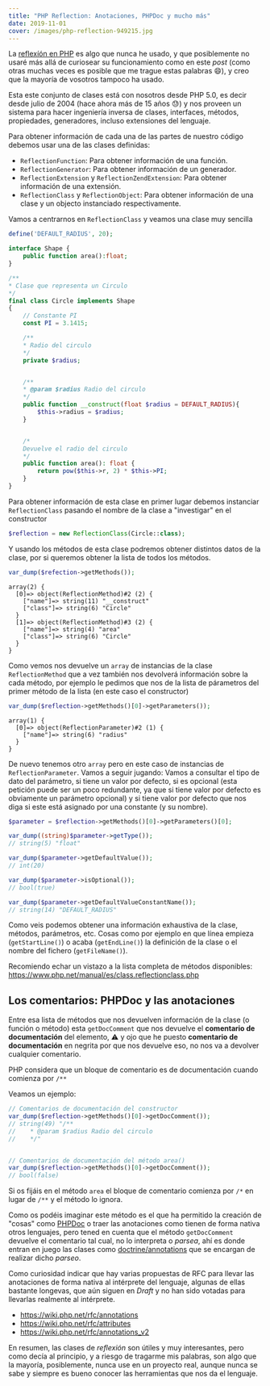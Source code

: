 ```yaml
---
title: "PHP Reflection: Anotaciones, PHPDoc y mucho más"
date: 2019-11-01
cover: /images/php-reflection-949215.jpg
---
```

La [reflexíón en PHP](https://www.php.net/manual/es/intro.reflection.php) es algo que nunca he usado, y que posiblemente no usaré más allá de curiosear su funcionamiento como en este _post_ (como otras muchas veces es posible que me trague estas palabras :smile:), y creo que la mayoría de vosotros tampoco ha usado.

Esta este conjunto de clases está con nosotros desde PHP 5.0, es decir desde julio de 2004 (hace ahora más de 15 años :sweat:) y nos proveen un sistema para hacer ingeniería inversa de clases, interfaces, métodos, propiedades, generadores, incluso extensiones del lenguaje.

Para obtener información de cada una de las partes de nuestro código debemos usar una de las clases definidas:

* `ReflectionFunction`: Para obtener información de una función.
* `ReflectionGenerator`: Para obtener información de un generador.
* `ReflectionExtension` y `ReflectionZendExtension`: Para obtener información de una extensión.
* `ReflectionClass` y `ReflectionObject`: Para obtener información de una clase y un objecto instanciado respectivamente.

Vamos a centrarnos en `ReflectionClass` y veamos una clase muy sencilla

```php
define('DEFAULT_RADIUS', 20);

interface Shape {
    public function area():float;
}

/**
* Clase que representa un Circulo
*/
final class Circle implements Shape
{
    // Constante PI
    const PI = 3.1415;

    /**
    * Radio del circulo
    */
    private $radius;


    /**
    * @param $radius Radio del circulo
    */
    public function __construct(float $radius = DEFAULT_RADIUS){
        $this->radius = $radius;
    }


    /*
    Devuelve el radio del circulo    
    */
    public function area(): float {
        return pow($this->r, 2) * $this->PI;
    }
}
```

Para obtener información de esta clase en primer lugar debemos instanciar `ReflectionClass` pasando el nombre de la clase a "investigar" en el constructor

```php
$reflection = new ReflectionClass(Circle::class);
```
Y usando los métodos de esta clase podremos obtener distintos datos de la clase, por si queremos obtener la lista de todos los métodos.

```php
var_dump($refection->getMethods());
```
```
array(2) {
  [0]=> object(ReflectionMethod)#2 (2) {
    ["name"]=> string(11) "__construct"
    ["class"]=> string(6) "Circle"
  }
  [1]=> object(ReflectionMethod)#3 (2) {
    ["name"]=> string(4) "area"
    ["class"]=> string(6) "Circle"
  }
}
```
Como vemos nos devuelve un `array` de instancias de la clase `ReflectionMethod` que a vez también nos devolverá información sobre la cada método, por ejemplo le pedimos que nos de la lista de párametros del primer método de la lista (en este caso el constructor)

```php 
var_dump($reflection->getMethods()[0]->getParameters());
```
```
array(1) {
  [0]=> object(ReflectionParameter)#2 (1) {
    ["name"]=> string(6) "radius"
  }
}
```
De nuevo tenemos otro `array` pero en este caso de instancias de `ReflectionParameter`. Vamos a seguir jugando: Vamos a consultar el tipo de dato del parámetro, si tiene un valor por defecto, si es opcional (esta petición puede ser un poco redundante, ya que si tiene valor por defecto es obviamente un parámetro opcional) y si tiene valor por defecto que nos diga si este está asignado por una constante (y su nombre).


```php 
$parameter = $reflection->getMethods()[0]->getParameters()[0];

var_dump((string)$parameter->getType());
// string(5) "float"

var_dump($parameter->getDefaultValue());
// int(20)

var_dump($parameter->isOptional());
// bool(true)

var_dump($parameter->getDefaultValueConstantName());
// string(14) "DEFAULT_RADIUS"
```

Como veis podemos obtener una información exhaustiva de la clase, métodos, parámetros, etc. Cosas como por ejemplo en que línea empieza (`getStartLine()`) o acaba (`getEndLine()`) la definición de la clase o el nombre del fichero (`getFileName()`). 

Recomiendo echar un vistazo a la lista completa de métodos disponibles: https://www.php.net/manual/es/class.reflectionclass.php

## Los comentarios: PHPDoc y las anotaciones
Entre esa lista de métodos que nos devuelven información de la clase (o función o método) esta `getDocComment` que nos devuelve el **comentario de documentación** del elemento, :warning: y ojo que he puesto **comentario de documentación** en negrita por que nos devuelve eso, no nos va a devolver cualquier comentario.

PHP considera que un bloque de comentario es de documentación cuando comienza por `/**` 

 Veamos un ejemplo:


```php 
// Comentarios de documentación del constructor
var_dump($reflection->getMethods()[0]->getDocComment());
// string(49) "/**
//    * @param $radius Radio del circulo
//    */"


// Comentarios de documentación del método area()
var_dump($reflection->getMethods()[0]->getDocComment());
// bool(false)
```

Si os fijáis en el método `area` el bloque de comentario comienza por `/*` en lugar de `/**` y el método lo ignora.

Como os podéis imaginar este método es el que ha permitido la creación de "cosas" como [PHPDoc](https://www.phpdoc.org/) o traer las anotaciones como tienen de forma nativa otros lenguajes, pero tened en cuenta que el método `getDocComment` devuelve el comentario tal cual, no lo interpreta o _parsea_, ahí es donde entran en juego las clases como [doctrine/annotations](https://github.com/doctrine/annotations) que se encargan de realizar dicho _parseo_.


Como curiosidad indicar que hay varias propuestas de RFC para llevar las anotaciones de forma nativa al intérprete del lenguaje, algunas de ellas bastante longevas, que aún siguen en _Draft_ y no han sido votadas para llevarlas realmente al intérprete.

* https://wiki.php.net/rfc/annotations
* https://wiki.php.net/rfc/attributes 
* https://wiki.php.net/rfc/annotations_v2

En resumen, las clases de _reflexión_ son útiles y muy interesantes, pero como decía al principio, y a riesgo de tragarme mis palabras, son algo que la mayoría, posiblemente, nunca use en un proyecto real, aunque nunca se sabe y siempre es bueno conocer las herramientas que nos da el lenguaje.



 



